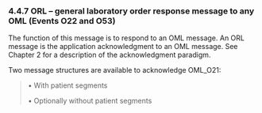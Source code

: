 ### 4.4.7 ORL – general laboratory order response message to any OML (Events O22 and O53)

The function of this message is to respond to an OML message. An ORL message is the application acknowledgment to an OML message. See Chapter 2 for a description of the acknowledgment paradigm.

Two message structures are available to acknowledge OML_O21:

> • With patient segments
>
> • Optionally without patient segments
